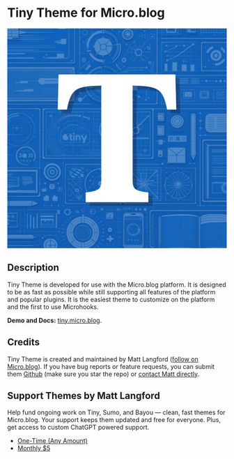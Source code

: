# Tiny Theme for Micro.blog

![Tiny Theme for Micro.blog Logo](https://github.com/MattSLangford/Tiny-Theme-for-Micro.blog/blob/main/screenshot.jpg?raw=true)

## Description
Tiny Theme is developed for use with the Micro.blog platform. It is designed to be as fast as possible while still supporting all features of the platform and popular plugins. It is the easiest theme to customize on the platform and the first to use Microhooks.

**Demo and Docs:** [tiny.micro.blog](https://tiny.micro.blog).

## Credits

Tiny Theme is created and maintained by Matt Langford ([follow on Micro.blog](http://micro.blog/mtt?remote_follow=1)). If you have bug reports or feature requests, you can submit them [Github](https://github.com/MattSLangford/Tiny-Theme-for-Micro.blog) (make sure you star the repo) or [contact Matt directly](https://mattlangford.com/about/#contact).

## Support Themes by Matt Langford

Help fund ongoing work on Tiny, Sumo, and Bayou — clean, fast themes for Micro.blog. Your support keeps them updated and free for everyone. Plus, get access to custom ChatGPT powered support.

- <a href="https://donate.stripe.com/7sI28l5dCdvA0Mg6oq" class="donate-btn one-time">One-Time (Any Amount)</a>
- <a href="https://donate.stripe.com/dR6aER8pO2QWdz29AD" class="donate-btn recurring">Monthly $5</a>
